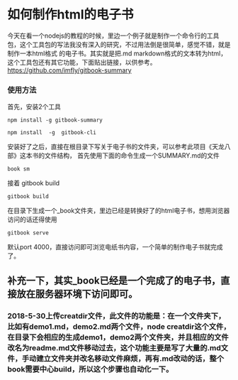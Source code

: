 # 如何制作html的电子书

今天在看一个nodejs的教程的时候，里边一个例子就是制作一个命令行的工具包，这个工具包的写法我没有深入的研究，不过用法倒是很简单，感觉不错，就是制作一本html格式
的电子书。其实就是把.md markdown格式的文本转为html，这个工具包还有其它功能，下面贴出链接，以供参考。
https://github.com/imfly/gitbook-summary

### 使用方法
首先，安装2个工具
```text
npm install -g gitbook-summary
```
```text
npm install  -g  gitbook-cli
```
安装好了之后，直接在根目录下写关于电子书的文件夹，可以参考此项目《天龙八部》这本书的文件结构，
首先使用下面的命令生成一个SUMMARY.md的文件
```text
book sm
```
接着 gitbook build
```text
gitbook build
```
在目录下生成一个_book文件夹，里边已经是转换好了的html电子书，想用浏览器访问的话还得使用
```text
gitbook serve
```
默认port 4000，直接访问即可浏览电纸书内容，一个简单的制作电子书就完成了。

## 补充一下，其实_book已经是一个完成了的电子书，直接放在服务器环境下访问即可。
### 2018-5-30上传creatdir文件，此文件的功能是：在一个文件夹下，比如有demo1.md，demo2.md两个文件，node creatdir这个文件，在目录下会相应的生成demo1，demo2两个文件夹，并且相应的文件改名为readme.md文件移动过去，这个功能主要是写了大量的.md文件，手动建立文件夹并改名移动文件麻烦，再有.md改动的话，整个book需要中心build，所以这个步骤也自动化一下。


